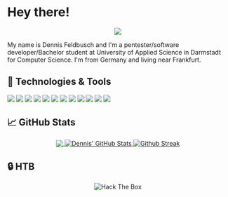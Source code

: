 <!-- More info, tips and tricks for making GitHub Profile README can be found in my article at https://towardsdatascience.com/build-a-stunning-readme-for-your-github-profile-9b80434fe5d7 -->

# Hey there!

<p align="center">
  <a href="https://github.com/DenverCoder1/readme-typing-svg"><img src="https://readme-typing-svg.herokuapp.com?font=Nerd+Font&color=%2398971A&lines=Welcome+to+my+GitHub!&center=true"></a>
</p>


My name is Dennis Feldbusch and I'm a pentester/software developer/Bachelor student at University of Applied Science in Darmstadt for Computer Science. I'm from Germany and living near Frankfurt. 

## 🔧 Technologies & Tools
![](https://img.shields.io/badge/OS-Mac-informational?style=flat&logo=apple&logoColor=white&color=98971a)
![](https://img.shields.io/badge/OS-Kali_Linux/ParrotOS/BlackArch-informational?style=flat&logo=kalilinux&logoColor=white&color=98971a)
![](https://img.shields.io/badge/Interests-Security-informational?style=flats&logo=hackaday&logoColor=white&color=98971a)
![](https://img.shields.io/badge/Terminal-iTerm-informational?style=flat&logo=iterm&logoColor=white&color=98971a)
![](https://img.shields.io/badge/Editor-Vim-informational?style=flat&logo=vim&logoColor=white&color=98971a)
![](https://img.shields.io/badge/Writing-LaTeX-informational?style=flat&logo=latex&logoColor=white&color=98971a)
![](https://img.shields.io/badge/Code-Assembly-informational?style=flat&logo=arm&logoColor=white&color=98971a)
![](https://img.shields.io/badge/Code-Java-informational?style=flat&logo=java&logoColor=white&color=98971a)
![](https://img.shields.io/badge/Code-C++-informational?style=flat&logo=c++&logoColor=white&color=98971a)
![](https://img.shields.io/badge/Code-Python-informational?style=flat&logo=python&logoColor=white&color=98971a)
![](https://img.shields.io/badge/Code-JavaScript-informational?style=flat&logo=javascript&logoColor=white&color=98971a)
![](https://img.shields.io/badge/Shell-Zsh-informational?style=flat&logo=gnu-bash&logoColor=white&color=98971a)

## &#x1f4c8; GitHub Stats
<p align="center">
<a href="https://github.com/DennisFeldbusch/DennisFeldbusch">
  <img align="center" src="https://github-readme-stats.vercel.app/api/top-langs/?username=DennisFeldbusch&hide=VHDL,Assembly,Vim%20Script,Vim%20Snippet&title_color=ffffff&text_color=a89984&icon_color=98971a&bg_color=282828&langs_count=3&border_color=282828&border_radius=10" />
</a>
<a href="https://github.com/DennisFeldbusch/DennisFeldbusch">
  <img align="center" src="https://github-readme-stats.vercel.app/api?username=DennisFeldbusch&show_icons=true&line_height=27&count_private=true&title_color=ffffff&text_color=a89984&icon_color=98971a&bg_color=282828&border_color=282828&border_radius=10" alt="Dennis' GitHub Stats" />
</a>
<a href="https://git.io/streak-stats">
  <img align="center" src="https://streak-stats.demolab.com/?user=DennisFeldbusch&theme=dark&hide_border=true&background=282828&border_radius=10&ring=98971a&fire=cc241d&currStreakLabel=cc241d" alt="Github Streak" />
</a>
  </p>

## &#x1f512; HTB
<p align="center">
<img src="http://www.hackthebox.eu/badge/image/249391" alt="Hack The Box">
</p>
<!-- links to social media icons -->

<!-- icons with padding -->

<!-- icons without padding -->



<!-- links to your social media accounts -->




<!-- Resources -->
<!-- Icons: https://simpleicons.org/ -->
<!-- GitHub Stats: https://github.com/anuraghazra/github-readme-stats -->
<!-- Emojis: https://emojipedia.org/emoji/ -->
<!-- HTML Emojis: https://www.fileformat.info/index.htm -->
<!-- Shields: https://shields.io/ -->
<!-- Awesome GitHub Profile README: https://github.com/abhisheknaiidu/awesome-github-profile-readme -->

